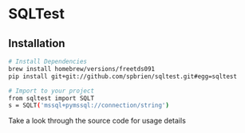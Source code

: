 # SQLTest

## Installation

```bash
# Install Dependencies
brew install homebrew/versions/freetds091
pip install git+git://github.com/spbrien/sqltest.git#egg=sqltest

# Import to your project
from sqltest import SQLT
s = SQLT('mssql+pymssql://connection/string')
```

Take a look through the source code for usage details

